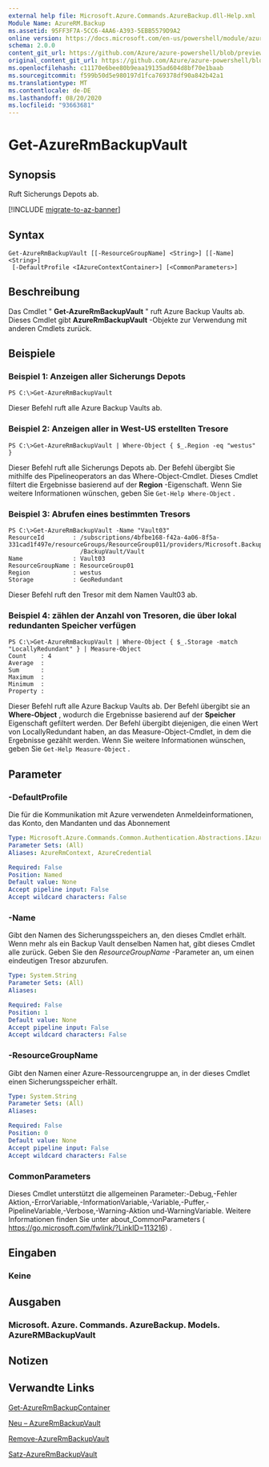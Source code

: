 ```yaml
---
external help file: Microsoft.Azure.Commands.AzureBackup.dll-Help.xml
Module Name: AzureRM.Backup
ms.assetid: 95FF3F7A-5CC6-4AA6-A393-5EBB5579D9A2
online version: https://docs.microsoft.com/en-us/powershell/module/azurerm.backup/get-azurermbackupvault
schema: 2.0.0
content_git_url: https://github.com/Azure/azure-powershell/blob/preview/src/ResourceManager/AzureBackup/Commands.AzureBackup/help/Get-AzureRmBackupVault.md
original_content_git_url: https://github.com/Azure/azure-powershell/blob/preview/src/ResourceManager/AzureBackup/Commands.AzureBackup/help/Get-AzureRmBackupVault.md
ms.openlocfilehash: c11170e6bee80b9eaa19135ad604d8bf70e1baab
ms.sourcegitcommit: f599b50d5e980197d1fca769378df90a842b42a1
ms.translationtype: MT
ms.contentlocale: de-DE
ms.lasthandoff: 08/20/2020
ms.locfileid: "93663681"
---
```

# Get-AzureRmBackupVault

## Synopsis
Ruft Sicherungs Depots ab.

[!INCLUDE [migrate-to-az-banner](../../includes/migrate-to-az-banner.md)]

## Syntax

```
Get-AzureRmBackupVault [[-ResourceGroupName] <String>] [[-Name] <String>]
 [-DefaultProfile <IAzureContextContainer>] [<CommonParameters>]
```

## Beschreibung
Das Cmdlet " **Get-AzureRmBackupVault** " ruft Azure Backup Vaults ab.
Dieses Cmdlet gibt **AzureRmBackupVault** -Objekte zur Verwendung mit anderen Cmdlets zurück.

## Beispiele

### Beispiel 1: Anzeigen aller Sicherungs Depots
```
PS C:\>Get-AzureRmBackupVault
```

Dieser Befehl ruft alle Azure Backup Vaults ab.

### Beispiel 2: Anzeigen aller in West-US erstellten Tresore
```
PS C:\>Get-AzureRmBackupVault | Where-Object { $_.Region -eq "westus" }
```

Dieser Befehl ruft alle Sicherungs Depots ab.
Der Befehl übergibt Sie mithilfe des Pipelineoperators an das Where-Object-Cmdlet.
Dieses Cmdlet filtert die Ergebnisse basierend auf der **Region** -Eigenschaft.
Wenn Sie weitere Informationen wünschen, geben Sie `Get-Help Where-Object` .

### Beispiel 3: Abrufen eines bestimmten Tresors
```
PS C:\>Get-AzureRmBackupVault -Name "Vault03"
ResourceId        : /subscriptions/4bfbe168-f42a-4a06-8f5a-331cad1f497e/resourceGroups/ResourceGroup011/providers/Microsoft.Backup
                    /BackupVault/Vault
Name              : Vault03
ResourceGroupName : ResourceGroup01
Region            : westus
Storage           : GeoRedundant
```

Dieser Befehl ruft den Tresor mit dem Namen Vault03 ab.

### Beispiel 4: zählen der Anzahl von Tresoren, die über lokal redundanten Speicher verfügen
```
PS C:\>Get-AzureRmBackupVault | Where-Object { $_.Storage -match "LocallyRedundant" } | Measure-Object
Count    : 4
Average  : 
Sum      : 
Maximum  : 
Minimum  : 
Property :
```

Dieser Befehl ruft alle Azure Backup Vaults ab.
Der Befehl übergibt sie an **Where-Object** , wodurch die Ergebnisse basierend auf der **Speicher** Eigenschaft gefiltert werden.
Der Befehl übergibt diejenigen, die einen Wert von LocallyRedundant haben, an das Measure-Object-Cmdlet, in dem die Ergebnisse gezählt werden.
Wenn Sie weitere Informationen wünschen, geben Sie `Get-Help Measure-Object` .

## Parameter

### -DefaultProfile
Die für die Kommunikation mit Azure verwendeten Anmeldeinformationen, das Konto, den Mandanten und das Abonnement

```yaml
Type: Microsoft.Azure.Commands.Common.Authentication.Abstractions.IAzureContextContainer
Parameter Sets: (All)
Aliases: AzureRmContext, AzureCredential

Required: False
Position: Named
Default value: None
Accept pipeline input: False
Accept wildcard characters: False
```

### -Name
Gibt den Namen des Sicherungsspeichers an, den dieses Cmdlet erhält.
Wenn mehr als ein Backup Vault denselben Namen hat, gibt dieses Cmdlet alle zurück.
Geben Sie den *ResourceGroupName* -Parameter an, um einen eindeutigen Tresor abzurufen.

```yaml
Type: System.String
Parameter Sets: (All)
Aliases:

Required: False
Position: 1
Default value: None
Accept pipeline input: False
Accept wildcard characters: False
```

### -ResourceGroupName
Gibt den Namen einer Azure-Ressourcengruppe an, in der dieses Cmdlet einen Sicherungsspeicher erhält.

```yaml
Type: System.String
Parameter Sets: (All)
Aliases:

Required: False
Position: 0
Default value: None
Accept pipeline input: False
Accept wildcard characters: False
```

### CommonParameters
Dieses Cmdlet unterstützt die allgemeinen Parameter:-Debug,-Fehler Aktion,-ErrorVariable,-InformationVariable,-Variable,-Puffer,-PipelineVariable,-Verbose,-Warning-Aktion und-WarningVariable. Weitere Informationen finden Sie unter about_CommonParameters ( https://go.microsoft.com/fwlink/?LinkID=113216) .

## Eingaben

### Keine

## Ausgaben

### Microsoft. Azure. Commands. AzureBackup. Models. AzureRMBackupVault

## Notizen

## Verwandte Links

[Get-AzureRmBackupContainer](./Get-AzureRmBackupContainer.md)

[Neu – AzureRmBackupVault](./New-AzureRmBackupVault.md)

[Remove-AzureRmBackupVault](./Remove-AzureRmBackupVault.md)

[Satz-AzureRmBackupVault](./Set-AzureRmBackupVault.md)


